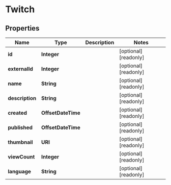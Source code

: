 

# Twitch


## Properties

| Name | Type | Description | Notes |
|------------ | ------------- | ------------- | -------------|
|**id** | **Integer** |  |  [optional] [readonly] |
|**externalId** | **Integer** |  |  [optional] [readonly] |
|**name** | **String** |  |  [optional] [readonly] |
|**description** | **String** |  |  [optional] [readonly] |
|**created** | **OffsetDateTime** |  |  [optional] [readonly] |
|**published** | **OffsetDateTime** |  |  [optional] [readonly] |
|**thumbnail** | **URI** |  |  [optional] [readonly] |
|**viewCount** | **Integer** |  |  [optional] [readonly] |
|**language** | **String** |  |  [optional] [readonly] |



